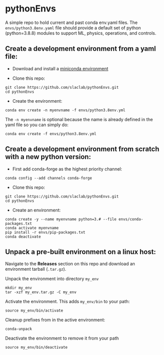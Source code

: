 # pythonEnvs

A simple repo to hold current and past conda env.yaml files. The `envs/python3.8env.yaml` file should provide a default set of python (python=3.8.8) modules to support ML, physics, operations, and controls.

## Create a development environment from a yaml file:
- Download and install a [miniconda environment](https://conda.io/miniconda.html)

- Clone this repo:
```
git clone https://github.com/slaclab/pythonEnvs.git
cd pythonEnvs
```
- Create the environment:
```
conda env create -n myenvname -f envs/python3.8env.yml
```

The `-n myenvname` is optional because the name is already defined in the yaml file so you can simply do:
```
conda env create -f envs/python3.8env.yml
```

## Create a development environment from scratch with a new python version:
- First add conda-forge as the highest priority channel:
```
conda config --add channels conda-forge
```

- Clone this repo:
```
git clone https://github.com/slaclab/pythonEnvs.git
cd pythonEnvs
```

- Create an environment:
```
conda create -y --name myenvname python=3.# --file envs/conda-packages.txt
conda activate myenvname
pip install -r envs/pip-packages.txt
conda deactivate
```

## Unpack a pre-built environment on a linux host:
Navigate to the **Releases** section on this repo and download an environment tarball (`.tar.gz`).

Unpack the environment into directory `my_env` 
```
mkdir my_env
tar -xzf my_env.tar.gz -C my_env
```
Activate the environment. This adds `my_env/bin` to your path:
```
source my_env/bin/activate
```
Cleanup prefixes from in the active environment:
```
conda-unpack
```


Deactivate the environment to remove it from your path 
```
source my_env/bin/deactivate
```
